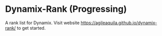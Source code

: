 # Dynamix-Rank (Progressing)
 A rank list for Dynamix.
 Visit website https://agileaquila.github.io/dynamix-rank/ to get started.
